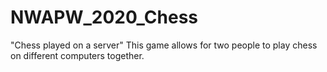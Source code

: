 # NWAPW_2020_Chess
"Chess played on a server"
This game allows for two people to play chess on different computers together.
